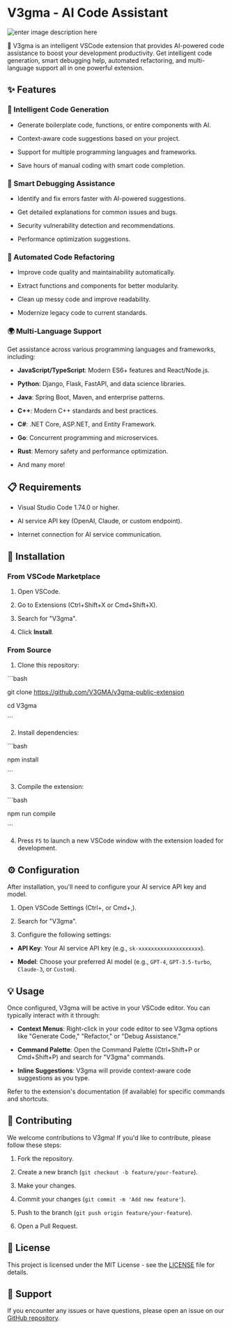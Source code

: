 
  

# V3gma - AI Code Assistant

 ![enter image description here](https://olive-chemical-haddock-701.mypinata.cloud/ipfs/bafybeigbwgun3wjvvkzvj64el4onafr6wrfkvcdrew2gznsxiate2bh35m)
  

  

🤖 V3gma is an intelligent VSCode extension that provides AI-powered code assistance to boost your development productivity. Get intelligent code generation, smart debugging help, automated refactoring, and multi-language support all in one powerful extension.

  

  

## ✨ Features

  

  

### 🚀 Intelligent Code Generation

  

- Generate boilerplate code, functions, or entire components with AI.

  

- Context-aware code suggestions based on your project.

  

- Support for multiple programming languages and frameworks.

  

- Save hours of manual coding with smart code completion.

  

  

### 🐛 Smart Debugging Assistance

  

- Identify and fix errors faster with AI-powered suggestions.

  

- Get detailed explanations for common issues and bugs.

  

- Security vulnerability detection and recommendations.

  

- Performance optimization suggestions.

  

  

### 🔧 Automated Code Refactoring

  

- Improve code quality and maintainability automatically.

  

- Extract functions and components for better modularity.

  

- Clean up messy code and improve readability.

  

- Modernize legacy code to current standards.

  

  

### 🌍 Multi-Language Support

  

Get assistance across various programming languages and frameworks, including:

  

-  **JavaScript/TypeScript**: Modern ES6+ features and React/Node.js.

  

-  **Python**: Django, Flask, FastAPI, and data science libraries.

  

-  **Java**: Spring Boot, Maven, and enterprise patterns.

  

-  **C++**: Modern C++ standards and best practices.

  

-  **C#**: .NET Core, ASP.NET, and Entity Framework.

  

-  **Go**: Concurrent programming and microservices.

  

-  **Rust**: Memory safety and performance optimization.

  

- And many more!

  

  

## 📋 Requirements

  

  

- Visual Studio Code 1.74.0 or higher.

  

- AI service API key (OpenAI, Claude, or custom endpoint).

  

- Internet connection for AI service communication.

  

  

## 🚀 Installation

  

  

### From VSCode Marketplace

  

1. Open VSCode.

  

2. Go to Extensions (Ctrl+Shift+X or Cmd+Shift+X).

  

3. Search for "V3gma".

  

4. Click **Install**.

  

  

### From Source

  

1. Clone this repository:

  

\`\`\`bash

  

git clone https://github.com/V3GMA/v3gma-public-extension

  

cd V3gma

  

\`\`\`

  

2. Install dependencies:

  

\`\`\`bash

  

npm install

  

\`\`\`

  

3. Compile the extension:

  

\`\`\`bash

  

npm run compile

  

\`\`\`

  

4. Press `F5` to launch a new VSCode window with the extension loaded for development.

  

  

## ⚙️ Configuration

  

  

After installation, you'll need to configure your AI service API key and model.

  

  

1. Open VSCode Settings (Ctrl+, or Cmd+,).

  

2. Search for "V3gma".

  

3. Configure the following settings:

  

-  **API Key**: Your AI service API key (e.g., `sk-xxxxxxxxxxxxxxxxxxxx`).

  

-  **Model**: Choose your preferred AI model (e.g., `GPT-4`, `GPT-3.5-turbo`, `Claude-3`, or `Custom`).

  

  

## 💡 Usage

  

  

Once configured, V3gma will be active in your VSCode editor. You can typically interact with it through:

  

  

-  **Context Menus**: Right-click in your code editor to see V3gma options like "Generate Code," "Refactor," or "Debug Assistance."

  

-  **Command Palette**: Open the Command Palette (Ctrl+Shift+P or Cmd+Shift+P) and search for "V3gma" commands.

  

-  **Inline Suggestions**: V3gma will provide context-aware code suggestions as you type.

  

  

Refer to the extension's documentation (if available) for specific commands and shortcuts.

  

  

## 🤝 Contributing

  

  

We welcome contributions to V3gma! If you'd like to contribute, please follow these steps:

  

  

1. Fork the repository.

  

2. Create a new branch (`git checkout -b feature/your-feature`).

  

3. Make your changes.

  

4. Commit your changes (`git commit -m 'Add new feature'`).

  

5. Push to the branch (`git push origin feature/your-feature`).

  

6. Open a Pull Request.

  

  

## 📄 License

  

  

This project is licensed under the MIT License - see the [LICENSE](LICENSE) file for details.

  

  

## 📧 Support

  

  

If you encounter any issues or have questions, please open an issue on our [GitHub repository](https://github.com/V3gma).